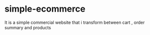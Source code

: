 # simple-ecommerce
It is a simple commercial website that i transform between cart , order summary and products
